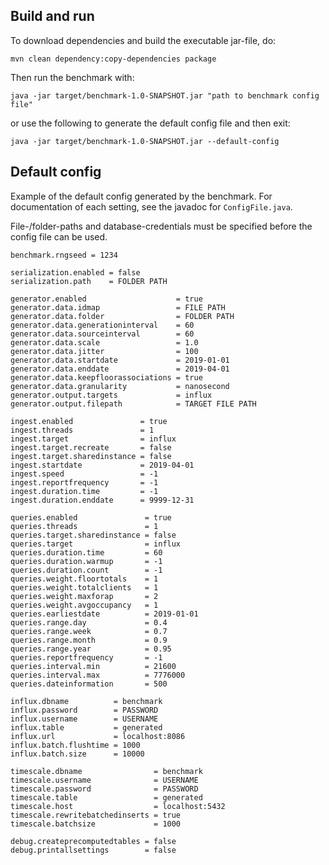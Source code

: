 
## Build and run
To download dependencies and build the executable jar-file, do:
```
mvn clean dependency:copy-dependencies package
```

Then run the benchmark with:
```
java -jar target/benchmark-1.0-SNAPSHOT.jar "path to benchmark config file"
```
or use the following to generate the default config file and then exit:
```
java -jar target/benchmark-1.0-SNAPSHOT.jar --default-config
```

## Default config
Example of the default config generated by the benchmark. For documentation of each setting, see the javadoc for `ConfigFile.java`.

File-/folder-paths and database-credentials must be specified before the config file can be used. 
```
benchmark.rngseed = 1234

serialization.enabled = false
serialization.path    = FOLDER PATH

generator.enabled                    = true
generator.data.idmap                 = FILE PATH
generator.data.folder                = FOLDER PATH
generator.data.generationinterval    = 60
generator.data.sourceinterval        = 60
generator.data.scale                 = 1.0
generator.data.jitter                = 100
generator.data.startdate             = 2019-01-01
generator.data.enddate               = 2019-04-01
generator.data.keepfloorassociations = true
generator.data.granularity           = nanosecond
generator.output.targets             = influx
generator.output.filepath            = TARGET FILE PATH

ingest.enabled               = true
ingest.threads               = 1
ingest.target                = influx
ingest.target.recreate       = false
ingest.target.sharedinstance = false
ingest.startdate             = 2019-04-01
ingest.speed                 = -1
ingest.reportfrequency       = -1
ingest.duration.time         = -1
ingest.duration.enddate      = 9999-12-31

queries.enabled               = true
queries.threads               = 1
queries.target.sharedinstance = false
queries.target                = influx
queries.duration.time         = 60
queries.duration.warmup       = -1
queries.duration.count        = -1
queries.weight.floortotals    = 1
queries.weight.totalclients   = 1
queries.weight.maxforap       = 2
queries.weight.avgoccupancy   = 1
queries.earliestdate          = 2019-01-01
queries.range.day             = 0.4
queries.range.week            = 0.7
queries.range.month           = 0.9
queries.range.year            = 0.95
queries.reportfrequency       = -1
queries.interval.min          = 21600
queries.interval.max          = 7776000
queries.dateinformation       = 500

influx.dbname          = benchmark
influx.password        = PASSWORD
influx.username        = USERNAME
influx.table           = generated
influx.url             = localhost:8086
influx.batch.flushtime = 1000
influx.batch.size      = 10000

timescale.dbname                = benchmark
timescale.username              = USERNAME
timescale.password              = PASSWORD
timescale.table                 = generated
timescale.host                  = localhost:5432
timescale.rewritebatchedinserts = true
timescale.batchsize             = 1000

debug.createprecomputedtables = false
debug.printallsettings        = false
```

